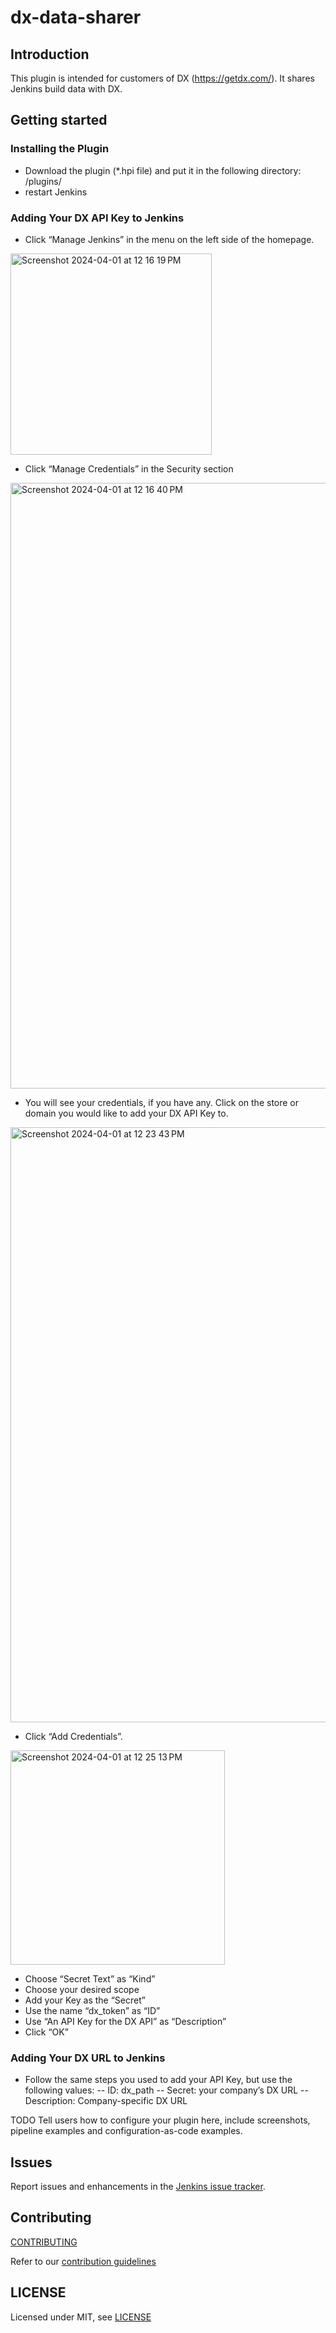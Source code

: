 # dx-data-sharer

## Introduction

This plugin is intended for customers of DX (https://getdx.com/). It shares Jenkins build data with DX.

## Getting started
### Installing the Plugin
- Download the plugin (*.hpi file) and put it in the following directory: <jenkinsHome>/plugins/
- restart Jenkins

### Adding Your DX API Key to Jenkins
- Click “Manage Jenkins” in the menu on the left side of the homepage.
<img width="322" alt="Screenshot 2024-04-01 at 12 16 19 PM" src="https://github.com/mattilavan/jenkins-plugins/assets/44679211/670767a6-6acc-4da0-9596-e32b7e8dbcc5">

- Click “Manage Credentials” in the Security section
<img width="969" alt="Screenshot 2024-04-01 at 12 16 40 PM" src="https://github.com/mattilavan/jenkins-plugins/assets/44679211/ab07cd71-d6aa-4a55-87c8-349c196b538d">

- You will see your credentials, if you have any. Click on the store or domain you would like to add your DX API Key to.
<img width="952" alt="Screenshot 2024-04-01 at 12 23 43 PM" src="https://github.com/mattilavan/jenkins-plugins/assets/44679211/185658c3-feb7-4a33-8712-7bca499cf013">

- Click “Add Credentials”.
<img width="343" alt="Screenshot 2024-04-01 at 12 25 13 PM" src="https://github.com/mattilavan/jenkins-plugins/assets/44679211/3b2be1f0-e341-4de3-bf65-0947408cce73">

- Choose “Secret Text” as “Kind”
- Choose your desired scope
- Add your Key as the “Secret”
- Use the name “dx_token” as “ID”
- Use “An API Key for the DX API” as “Description”
- Click “OK”

### Adding Your DX URL to Jenkins
- Follow the same steps you used to add your API Key, but use the following values:
-- ID: dx_path
-- Secret: your company’s DX URL
-- Description: Company-specific DX URL



TODO Tell users how to configure your plugin here, include screenshots, pipeline examples and
configuration-as-code examples.

## Issues

Report issues and enhancements in the [Jenkins issue tracker](https://issues.jenkins.io/).

## Contributing

[CONTRIBUTING](https://github.com/jenkinsci/.github/blob/master/CONTRIBUTING.md)

Refer to our [contribution guidelines](https://github.com/jenkinsci/.github/blob/master/CONTRIBUTING.md)

## LICENSE

Licensed under MIT, see [LICENSE](LICENSE.md)

